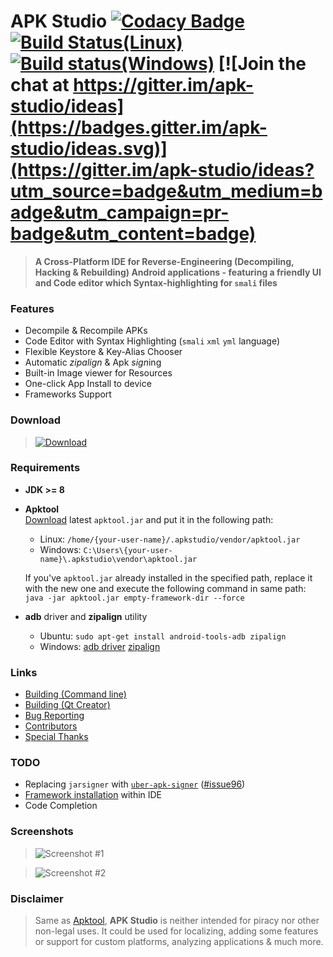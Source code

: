 # APK Studio [![Codacy Badge](https://api.codacy.com/project/badge/Grade/9709de5012824c36b54fda9c2c6390bf)](https://app.codacy.com/app/Surendrajat/apkstudio?utm_source=github.com&utm_medium=referral&utm_content=Surendrajat/apkstudio&utm_campaign=badger) [![Build Status(Linux)](https://travis-ci.org/Surendrajat/ApkStudio.svg)](https://travis-ci.org/Surendrajat/ApkStudio) [![Build status(Windows)](https://ci.appveyor.com/api/projects/status/mnr254lm0mlshmfb?svg=true)](https://ci.appveyor.com/project/Surendrajat/apkstudio) [![Join the chat at https://gitter.im/apk-studio/ideas](https://badges.gitter.im/apk-studio/ideas.svg)](https://gitter.im/apk-studio/ideas?utm_source=badge&utm_medium=badge&utm_campaign=pr-badge&utm_content=badge)
>**A Cross-Platform IDE for Reverse-Engineering (Decompiling, Hacking & Rebuilding)  Android applications  - featuring a friendly UI and Code editor which Syntax-highlighting for `smali` files**

### Features
- Decompile & Recompile APKs
- Code Editor with Syntax Highlighting (`smali` `xml` `yml` language)
- Flexible Keystore & Key-Alias Chooser
- Automatic *zipalign* & Apk *sign*ing
- Built-in Image viewer for Resources
- One-click App Install to device
- Frameworks Support

### Download
 >[![Download](https://img.shields.io/github/release/surendrajat/apkstudio/all.svg?longCache=true&style=for-the-badge)](https://github.com/Surendrajat/apkstudio/releases)

### Requirements
- **JDK >= 8**
- **Apktool**  
  [Download](https://bitbucket.org/iBotPeaches/apktool/downloads/) latest `apktool.jar` and put it in the following path:  
    - Linux: `/home/{your-user-name}/.apkstudio/vendor/apktool.jar`  
    - Windows: `C:\Users\{your-user-name}\.apkstudio\vendor\apktool.jar`

    If you've `apktool.jar` already installed in the specified path, replace it with the new one and execute the following command in same path:   `java -jar apktool.jar empty-framework-dir --force`
- **adb** driver and **zipalign** utility  
    - Ubuntu: `sudo apt-get install android-tools-adb zipalign`  
    - Windows: [adb driver](https://lifehacker.com/the-easiest-way-to-install-androids-adb-and-fastboot-to-1586992378) [zipalign](https://stackoverflow.com/questions/36916462/how-to-zipalign-the-apk-file-in-windows)

### Links
- [Building (Command line)](https://github.com/Surendrajat/ApkStudio/wiki/Building#building-linux)
- [Building (Qt Creator)](https://github.com/Surendrajat/ApkStudio/wiki/Building#building-with-qt-creator)
- [Bug Reporting](https://github.com/surendrajat/apkstudio/issues)
- [Contributors](https://github.com/Surendrajat/ApkStudio/graphs/contributors)
- [Special Thanks](https://github.com/Surendrajat/ApkStudio/wiki/SpecialThanks)

### TODO
- Replacing `jarsigner` with [`uber-apk-signer`](https://github.com/patrickfav/uber-apk-signer) ([#issue96](https://github.com/vaibhavpandeyvpz/apkstudio/issues/96))
- [Framework installation](https://ibotpeaches.github.io/Apktool/documentation/#frameworks) within IDE
- Code Completion

### Screenshots
>![Screenshot #1](https://raw.githubusercontent.com/surendrajat/apkstudio/master/external/screenshots/apkstudio000.png "Screenshot #1")

>![Screenshot #2](https://raw.githubusercontent.com/surendrajat/apkstudio/master/external/screenshots/apkstudio002.png "Screenshot #2")

### Disclaimer
>Same as [Apktool](http://ibotpeaches.github.io/Apktool/), **APK Studio** is neither intended for piracy nor other non-legal uses. It could be used for localizing, adding some features or support for custom platforms, analyzing applications &amp; much more.